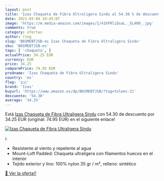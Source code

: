```yaml
---
layout: post
title: 'Izas Chaqueta de Fibra Ultraligera Sindu al 54.30 % de descuento'
date: 2021-03-04 19:43:07
image: 'https://m.media-amazon.com/images/I/41hFRliDsaL._SL400_.jpg'
comments: true
category: ofertas
author: ring
slug: 'B01MEBTJSB-es Izas Chaqueta de Fibra Ultraligera Sindu'
sku: 'B01MEBTJSB-es'
tags: [ 'chaqueta', ]
actualPrice: 34.25 EUR
currency: EUR
price: 34.25
comparePrice: 74.95 EUR
prodname: 'Izas Chaqueta de Fibra Ultraligera Sindu'
country: 'es'
flag: '🇪🇸'
brand: 'Izas'
buyurl: 'https://www.amazon.es/dp/B01MEBTJSB/?tag=tolees-21'
descuento: '54.30'
average: '34.25'
---
```


Está [Izas Chaqueta de Fibra Ultraligera Sindu](https://www.amazon.es/dp/B01MEBTJSB/?tag=tolees-21) con 54.30 de descuento por 34.25 EUR (original: 74.95 EUR) en el siguiente enlace!

[![Izas Chaqueta de Fibra Ultraligera Sindu](https://m.media-amazon.com/images/I/41hFRliDsaL._SL400_.jpg)](https://www.amazon.es/dp/B01MEBTJSB/?tag=tolees-21)

ℹ️:

- Resistente al viento y repelente al agua
- Mount-Loft Padded: Chaqueta ultraligera con filamentos huecos en el interior
- Tejido exterior y lino: 100% nylon 35 gr / m², relleno: sintético

[🛒 Ver la oferta!!](https://www.amazon.es/dp/B01MEBTJSB/?tag=tolees-21)
